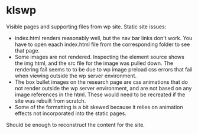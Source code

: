 # klswp

Visible pages and supporting files from wp site.  Static site issues:
  - index.html renders reasonably well, but the nav bar links don't work.
    You have to open eaach index.html file from the corresponding folder to
    see that page.
  - Some images are not rendered.  Inspecting the element source shows the
    img html, and the src file for the image was pulled down.  The rendering
    fail seems to to be due to wp image preload css errors that fail when
    viewing outside the wp server environment.
  - The box bullet images on the research page are css animations that do
    not render outside the wp server environment, and are not based on any
    image references in the html.  These would need to be recreated if the
    site was rebuilt from scratch.
  - Some of the formatting is a bit skewed because it relies on animation
    effects not incorporated into the static pages.

Should be enough to reconstruct the content for the site.
